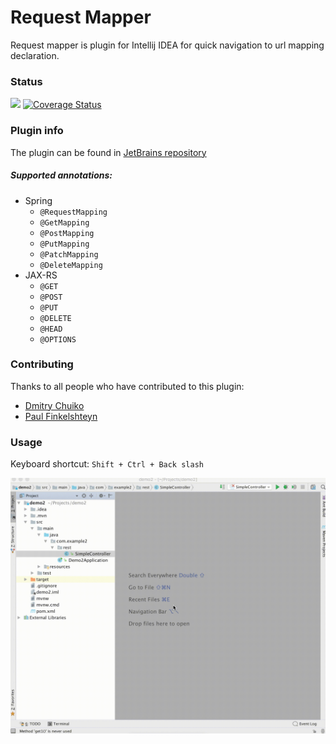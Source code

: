 # Request Mapper
Request mapper is plugin for Intellij IDEA for quick navigation to url mapping declaration.

### Status
![](https://travis-ci.org/viartemev/requestmapper.svg?branch=master)
[![Coverage Status](https://coveralls.io/repos/github/viartemev/requestmapper/badge.svg?branch=master)](https://coveralls.io/github/viartemev/requestmapper?branch=master)
### Plugin info
The plugin can be found in [JetBrains repository](https://plugins.jetbrains.com/plugin/9567-request-mapper)</br>

##### Supported annotations:
+ Spring
    - ```@RequestMapping```
    - ```@GetMapping```
    - ```@PostMapping```
    - ```@PutMapping```
    - ```@PatchMapping```
    - ```@DeleteMapping```
+ JAX-RS
    - ```@GET```
    - ```@POST```
    - ```@PUT```
    - ```@DELETE```
    - ```@HEAD```
    - ```@OPTIONS```

### Contributing
Thanks to all people who have contributed to this plugin:
+ [Dmitry Chuiko](https://github.com/dchuiko)
+ [Paul Finkelshteyn](https://github.com/asm0dey)

### Usage
Keyboard shortcut: ```Shift + Ctrl + Back slash```

![](art/requestmapper.gif)